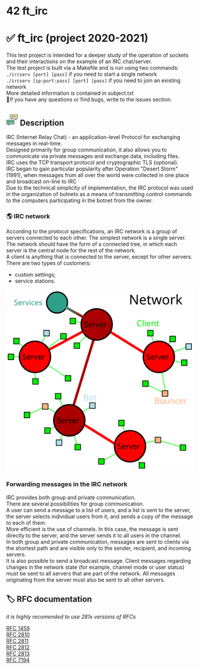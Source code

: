 # 42 ft_irc

# :white_check_mark: ft_irc (project 2020-2021)
  
This test project is intended for a deeper study of the operation of sockets and their interactions on the example of an IRC chat/server.  
The test project is built via a Makefile and is run using two commands:  
`./ircserv [port] [pass]` if you need to start a single network  
`./ircserv [ip:port:pass] [port] [pass]` if you need to join an existing network  
More detailed information is contained in subject.txt  
📌If you have any questions or find bugs, write to the issues section.  
  
## <img src="https://github.com/markveligod/ft_irc/blob/main/img/chat.gif" width="32" height="32" > Description
IRC (Internet Relay Chat) - an application-level Protocol for exchanging messages in real-time.  
Designed primarily for group communication, it also allows you to communicate via private messages and exchange data, including files.  
IRC uses the TCP transport protocol and cryptographic TLS (optional).  
IRC began to gain particular popularity after Operation "Desert Storm" (1991), when messages from all over the world were collected in one place and broadcast on-line to IRC  
Due to the technical simplicity of implementation, the IRC protocol was used in the organization of botnets as a means of transmitting control commands to the computers participating in the botnet from the owner.  
### :earth_americas: IRC network
According to the protocol specifications, an IRC network is a group of servers connected to each other. The simplest network is a single server.  
The network should have the form of a connected tree, in which each server is the central node for the rest of the network.  
A client is anything that is connected to the server, except for other servers. There are two types of customers:  
- custom settings;  
- service stations.  
  
<img src="https://github.com/markveligod/ft_irc/blob/main/img/network.svg">
  
### Forwarding messages in the IRC network
IRC provides both group and private communication.  
There are several possibilities for group communication.  
A user can send a message to a list of users, and a list is sent to the server, the server selects individual users from it, and sends a copy of the message to each of them.  
More efficient is the use of channels. In this case, the message is sent directly to the server, and the server sends it to all users in the channel.  
In both group and private communication, messages are sent to clients via the shortest path and are visible only to the sender, recipient, and incoming servers.  
It is also possible to send a broadcast message. Client messages regarding changes in the network state (for example, channel mode or user status) must be sent to all servers that are part of the network. All messages originating from the server must also be sent to all other servers.  

## 🏷️ RFC documentation

*it is highly recomended to use 281x versions of RFCs*

[RFC 1459](https://tools.ietf.org/html/rfc1459)  
[RFC 2810](https://tools.ietf.org/html/rfc2810)  
[RFC 2811](https://tools.ietf.org/html/rfc2811)  
[RFC 2812](https://tools.ietf.org/html/rfc2812)  
[RFC 2813](https://tools.ietf.org/html/rfc2813)  
[RFC 7194](https://tools.ietf.org/html/rfc7194)  
